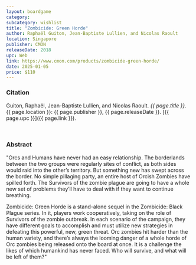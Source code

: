 ```yaml
---
layout: boardgame
category:
subcategory: wishlist
title: "Zombicide: Green Horde"
author: Raphaël Guiton, Jean-Baptiste Lullien, and Nicolas Raoult
location: Singapore
publisher: CMON
releaseDate: 2018
upc: Web
link: https://www.cmon.com/products/zombicide-green-horde/
date: 2025-01-05
price: $110
---
```


### Citation

Guiton, Raphaël, Jean-Baptiste Lullien, and Nicolas Raoult. *{{ page.title }}.* {{ page.location }}: {{ page.publisher }}, {{ page.releaseDate }}. [{{ page.upc }}]({{ page.link }}).

<br>


### Abstract

"Orcs and Humans have never had an easy relationship. The borderlands between the two groups were regularly sites of conflict, as both sides would raid into the other’s territory. But something new has swept across the border. No simple pillaging party, an entire host of Orcish Zombies have spilled forth. The Survivors of the zombie plague are going to have a whole new set of problems they’ll have to deal with if they want to continue breathing.

Zombicide: Green Horde is a stand-alone sequel in the Zombicide: Black Plague series. In it, players work cooperatively, taking on the role of Survivors of the zombie outbreak. In each scenario of the campaign, they have different goals to accomplish and must utilize new strategies in defeating this powerful, new, green threat. Orc zombies hit harder than the human variety, and there’s always the looming danger of a whole horde of Orc zombies being released onto the board at once. It is a challenge the likes of which humankind has never faced. Who will survive, and what will be left of them?"
